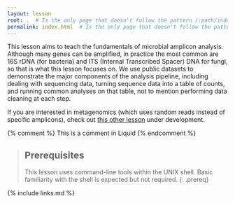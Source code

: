 ```yaml
---
layout: lesson
root: .  # Is the only page that doesn't follow the pattern /:path/index.html
permalink: index.html  # Is the only page that doesn't follow the pattern /:path/index.html
---
```

This lesson aims to teach the fundamentals of microbial amplicon analysis. Although many genes can be amplified, in practice the most common are 16S rDNA (for bacteria) and ITS (Internal Transcribed Spacer) DNA for fungi, so that is what this lesson focuses on. We use public datasets to demonstrate the major components of the analysis pipeline, including dealing with sequencing data, turning sequence data into a table of counts, and running common analyses on that table, not to mention performing data cleaning at each step.

If you are interested in metagenomics (which uses random reads instead of specific amplicons), check out [this other lesson](https://carpentries-incubator.github.io/metagenomics/) under development.

<!-- this is an html comment -->

{% comment %} This is a comment in Liquid {% endcomment %}

> ## Prerequisites
>
> This lesson uses command-line tools within the UNIX shell. Basic familiarity with the shell is expected but not required.
{: .prereq}

{% include links.md %}
